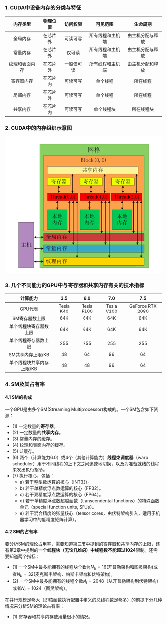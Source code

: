 ### 1. CUDA中设备内存的分类与特征

| 内存类型  | 物理位置 |   访问权限  | 可见范围 | 生命周期 |
|:------------:|:---------------:|:--------------:|:---------------:|:--------------:|
| 全局内存 | 在芯片外 | 可读可写 | 所有线程和主机端 | 由主机分配与释放 |
| 常量内存 | 在芯片外 | 仅可读 | 所有线程和主机端 | 由主机分配与释放 |
| 纹理和表面内存 | 在芯片外 | 一般仅可读 | 所有线程和主机端 | 由主机分配和释放 |
|寄存器内存|在芯片内|可读可写|单个线程|所在线程| 
|局部内存|在芯片外|可读可写|单个线程|所在线程|
|共享内存|在芯片内|可读可写|单个线程块|所在线程块|

### 2. CUDA中的内存组织示意图

![](./pic/CUDA%E5%86%85%E5%AD%98%E7%BB%84%E7%BB%87%E7%A4%BA%E6%84%8F%E5%9B%BE.png)

### 3. 几个不同能力的GPU中与寄存器和共享内存有关的技术指标

| 计算能力  | 3.5 |   6.0  | 7.0 | 7.5 |
|:------------:|:---------------:|:--------------:|:---------------:|:--------------:|
|GPU代表|Tesla K40|Tesla P100|Tesla V100|GeForce RTX 2080|
|SM寄存器数上限|64K|64K|64K|64K|
|单个线程块寄存器数上限|64K|64K|64K|64K|
|单个线程寄存器数上限|255|255|255|255|
|SM共享内存上限/KB|48|64|96|64|
|单个线程块共享内存上限/KB|48|48|96|64|

### 4. SM及其占有率

#### 4.1 SM的构成

一个GPU是由多个SM(Streaming Multiprocessor)构成的。一个SM包含如下资源：

- (1) 一定数量的**寄存器**。
- (2) 一定数量的**共享内存**。
- (3) 常量内存的缓存。
- (4) 纹理和表面内存的缓存。
- (5) L1缓存。
- (6) 两个（计算能力6.0）或4个（其他计算能力）**线程束调度器**（warp scheduler）用于不同线程的上下文之间迅速地切换，以及为准备就绪的线程束发出执行指令。
- (7) 执行核心，包括：
    - a) 若干整型数运算的核心（INT32）。
    - b) 若干单精度浮点数运算的核心（FP32）。
    - c) 若干双精度浮点数运算的核心（FP64）。
    - d) 若干单精度浮点数超越函数（transcendental functions）的特殊函数单元（special function units, SFUs）。
    - e) 若干混合精度的张量核心（tensor cores，由伏特架构引入，适用于机器学习中的低精度矩阵计算）。

#### 4.2 SM的占有率

要分析SM的理论占用率，需要知道第三节中提到的寄存器和共享内存的上限，还有第2章中提到的**一个线程块（无论几维的）中线程数不能超过1024**限制。还需要知道两个指标：

- (1) 一个SM中最多能拥有的线程块个数为$N_b=16$(开普勒架构和图灵架构)或者$N_b=32$(麦克斯韦架构、帕斯卡架构和伏特架构)。
- (2) 一个SM中最多能拥有的线程个数$N_t=2048$（从开普勒架构到伏特架构）或者$N_t=1024$（图灵架构）。

在并行规模足够大（即核函数执行配置中定义的总线程数足够多）的前提下分几种情况来分析SM的理论占有率：

- (1) 寄存器和共享内存使用量很小的情况。

